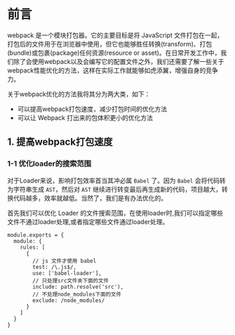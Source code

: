 # 前言

webpack 是一个模块打包器。它的主要目标是将 JavaScript 文件打包在一起，打包后的文件用于在浏览器中使用，但它也能够胜任转换(transform)、打包(bundle)或包裹(package)任何资源(resource or asset)。在日常开发工作中，我们除了会使用webpack以及会编写它的配置文件之外，我们还需要了解一些关于webpack性能优化的方法，这样在实际工作就能够如虎添翼，增强自身的竞争力。

关于webpack优化的方法我将其分为两大类，如下：

- 可以提高webpack打包速度，减少打包时间的优化方法
- 可以让 Webpack 打出来的包体积更小的优化方法

## 1. 提高webpack打包速度

### 1-1 优化loader的搜索范围

对于Loader来说，影响打包效率首当其冲必属 `Babel` 了。因为 `Babel` 会将代码转为字符串生成 `AST`，然后对 `AST` 继续进行转变最后再生成新的代码，项目越大，转换代码越多，效率就越低。当然了，我们是有办法优化的。

首先我们可以优化 Loader 的文件搜索范围，在使用loader时,我们可以指定哪些文件不通过loader处理,或者指定哪些文件通过loader处理。
```
module.exports = {
  module: {
    rules: [
      {
        // js 文件才使用 babel
        test: /\.js$/,
        use: ['babel-loader'],
        // 只处理src文件夹下面的文件
        include: path.resolve('src'),
        // 不处理node_modules下面的文件
        exclude: /node_modules/
      }
    ]
  }
}
```





